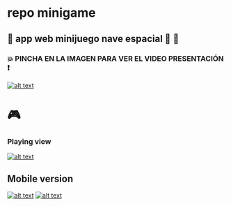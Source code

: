 # repo minigame

## :rocket: app web minijuego nave espacial :dizzy: :rocket:

### :boom: PINCHA EN LA IMAGEN PARA VER EL VIDEO PRESENTACIÓN :exclamation:


[![alt text](https://res.cloudinary.com/xikilikuada/image/upload/v1618920599/cover_juego_adxxja.png)](https://youtu.be/NTUlcPoY3jE "Space UC3M review")

# :video_game:

### Playing view


[![alt text](https://res.cloudinary.com/xikilikuada/image/upload/v1618921459/mobile2_lav8h2.png)](https://youtu.be/NTUlcPoY3jE "Space UC3M review")

## Mobile version 

[![alt text](https://res.cloudinary.com/xikilikuada/image/upload/v1618920899/mobileversion_pylroh.png)](https://youtu.be/NTUlcPoY3jE "Space UC3M review")
[![alt text](https://res.cloudinary.com/xikilikuada/image/upload/v1618921047/mobile2_rr5cqf.png)](https://youtu.be/NTUlcPoY3jE "Space UC3M review")



